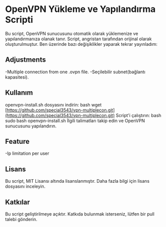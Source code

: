 # OpenVPN Yükleme ve Yapılandırma Scripti
Bu script, OpenVPN sunucusunu otomatik olarak yüklemenize ve yapılandırmanıza olanak tanır. Script, angristan tarafından orijinal olarak oluşturulmuştur. Ben üzerinde bazı değişiklikler yaparak tekrar yayınladım:
## Adjustments
-Multiple connection from one .ovpn file.
-Seçilebilir subnet(bağlantı kapasitesi).


## Kullanım
openvpn-install.sh dosyasını indirin:
bash
wget [https://github.com/special3543/vpn-multiplecon.git](https://github.com/special3543/vpn-multiplecon.git)
Script'i çalıştırın:
bash
sudo bash openvpn-install.sh
İlgili talimatları takip edin ve OpenVPN sunucusunu yapılandırın.


## Feature
-Ip limitation per user












## Lisans
Bu script, MIT Lisansı altında lisanslanmıştır. Daha fazla bilgi için lisans dosyasını inceleyin.

## Katkılar
Bu script geliştirilmeye açıktır. Katkıda bulunmak isterseniz, lütfen bir pull talebi gönderin.

